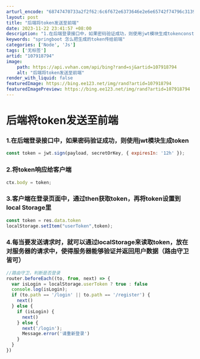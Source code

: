 ```yaml
---
arturl_encode: "68747470733a2f2f62:6c6f672e6373646e2e6e65742f74796c31393937313232342f:61727469636c652f64657461696c732f313037393138373934"
layout: post
title: "后端将token发送至前端"
date: 2023-11-22 23:41:57 +08:00
description: "1.在后端登录接口中，如果密码验证成功，则使用jwt模块生成tokenconst token = j"
keywords: "springboot 怎么把生成的token传给前端"
categories: ['Node', 'Js']
tags: ['无标签']
artid: "107918794"
image:
    path: https://api.vvhan.com/api/bing?rand=sj&artid=107918794
    alt: "后端将token发送至前端"
render_with_liquid: false
featuredImage: https://bing.ee123.net/img/rand?artid=107918794
featuredImagePreview: https://bing.ee123.net/img/rand?artid=107918794
---
```


# 后端将token发送至前端

### 1.在后端登录接口中，如果密码验证成功，则使用jwt模块生成token

```javascript
const token = jwt.sign(payload, secretOrKey, { expiresIn: '12h' });

```

### 2.将token响应给客户端

```javascript
ctx.body = token;

```

### 3.客户端在登录页面中，通过then获取token，再将token设置到local Storage里

```javascript
const token = res.data.token
localStorage.setItem("userToken",token);

```

### 4.每当要发送请求时，就可以通过localStorage来读取token，放在对服务器的请求中，使得服务器能够验证并返回用户数据（路由守卫皆可）

```javascript
//路由守卫，判断是否登录
router.beforeEach((to, from, next) => {
  var isLogin = localStorage.userToken ? true : false
  console.log(isLogin);
  if (to.path == '/login' || to.path == '/register') {
    next()
  } else {
    if (isLogin) {
      next()
    } else {
      next('/login');
      Message.error('请重新登录')
    }
  }
})

```